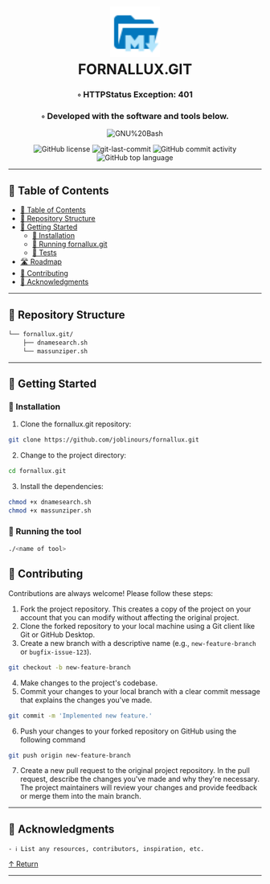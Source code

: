 <div align="center">
<h1 align="center">
<img src="https://raw.githubusercontent.com/PKief/vscode-material-icon-theme/ec559a9f6bfd399b82bb44393651661b08aaf7ba/icons/folder-markdown-open.svg" width="100" />
<br>FORNALLUX.GIT</h1>
<h3>◦ HTTPStatus Exception: 401</h3>
<h3>◦ Developed with the software and tools below.</h3>

<p align="center">
<img src="https://img.shields.io/badge/GNU%20Bash-4EAA25.svg?style&logo=GNU-Bash&logoColor=white" alt="GNU%20Bash" />
</p>
<img src="https://img.shields.io/github/license/joblinours/fornallux.git?style&color=5D6D7E" alt="GitHub license" />
<img src="https://img.shields.io/github/last-commit/joblinours/fornallux.git?style&color=5D6D7E" alt="git-last-commit" />
<img src="https://img.shields.io/github/commit-activity/m/joblinours/fornallux.git?style&color=5D6D7E" alt="GitHub commit activity" />
<img src="https://img.shields.io/github/languages/top/joblinours/fornallux.git?style&color=5D6D7E" alt="GitHub top language" />
</div>

---

## 📖 Table of Contents
- [📖 Table of Contents](#-table-of-contents)
- [📂 Repository Structure](#-repository-structure)
- [🚀 Getting Started](#-getting-started)
    - [🔧 Installation](#-installation)
    - [🤖 Running fornallux.git](#-running-fornallux.git)
    - [🧪 Tests](#-tests)
- [🛣 Roadmap](#-roadmap)
- [🤝 Contributing](#-contributing)
- [👏 Acknowledgments](#-acknowledgments)

---


## 📂 Repository Structure

```sh
└── fornallux.git/
    ├── dnamesearch.sh
    └── massunziper.sh
```


---


## 🚀 Getting Started


### 🔧 Installation

1. Clone the fornallux.git repository:
```sh
git clone https://github.com/joblinours/fornallux.git
```

2. Change to the project directory:
```sh
cd fornallux.git
```

3. Install the dependencies:
```sh
chmod +x dnamesearch.sh
chmod +x massunziper.sh
```

### 🤖 Running the tool

```sh
./<name of tool>
```

## 🤝 Contributing

Contributions are always welcome! Please follow these steps:
1. Fork the project repository. This creates a copy of the project on your account that you can modify without affecting the original project.
2. Clone the forked repository to your local machine using a Git client like Git or GitHub Desktop.
3. Create a new branch with a descriptive name (e.g., `new-feature-branch` or `bugfix-issue-123`).
```sh
git checkout -b new-feature-branch
```
4. Make changes to the project's codebase.
5. Commit your changes to your local branch with a clear commit message that explains the changes you've made.
```sh
git commit -m 'Implemented new feature.'
```
6. Push your changes to your forked repository on GitHub using the following command
```sh
git push origin new-feature-branch
```
7. Create a new pull request to the original project repository. In the pull request, describe the changes you've made and why they're necessary.
The project maintainers will review your changes and provide feedback or merge them into the main branch.

---


## 👏 Acknowledgments

`- ℹ️ List any resources, contributors, inspiration, etc.`

[↑ Return](#Top)

---
